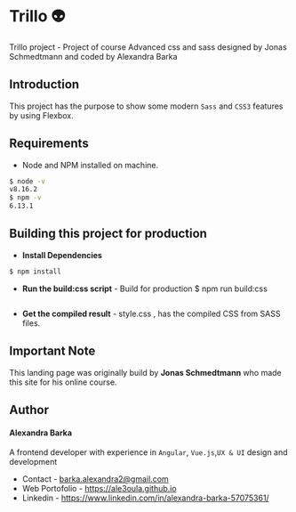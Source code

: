 # Trillo :alien:
Trillo project - Project of course Advanced css and sass designed by Jonas Schmedtmann and coded by Alexandra Barka

## Introduction
This project has the purpose to show some modern `Sass` and `CSS3` features by using Flexbox.
## Requirements
  - Node and NPM installed on machine.
  ```sh
  $ node -v
  v8.16.2
  $ npm -v
  6.13.1
  ```
## Building this project for production
  - **Install Dependencies**
  ```sh
  $ npm install
  ```
  - **Run the build:css script** - Build for production
    $ npm run build:css
    ```
  - **Get the compiled result** - style.css , has the compiled CSS from SASS files.
## Important Note
This landing page was originally build by **Jonas Schmedtmann** who made this site for his online course. 

## Author
#### Alexandra Barka
A frontend developer with experience in `Angular`, `Vue.js`,`UX & UI` design and development
- Contact - barka.alexandra2@gmail.com
- Web Portofolio - https://ale3oula.github.io
- Linkedin - https://www.linkedin.com/in/alexandra-barka-57075361/
